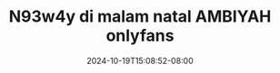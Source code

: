--- 
title: "N93w4y di malam natal AMBIYAH onlyfans"
description: "nonton  video bokep N93w4y di malam natal AMBIYAH onlyfans yandek    "
date: 2024-10-19T15:08:52-08:00
file_code: "dosdzezvcsi9"
draft: false
cover: "0k4z2ptq1loodia4.jpg"
tags: ["malam", "natal", "AMBIYAH", "onlyfans", "bokep-indo", "bokep-viral", "bokep-ig"]
length: 659
fld_id: "1235316"
foldername: "AMBIYAH ONLYFANS"
categories: ["AMBIYAH ONLYFANS"]
views: 113
---
